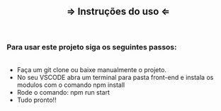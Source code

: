 <div>
  <h2 align="center"> &rArr; Instruções  do uso &lArr;</h2>
</div>

<br>

 <h3>Para usar este projeto siga os seguintes passos: </h3>
  <ul >
    <br/>
    <li>Faça um git clone ou baixe manualmente o projeto.</li>
     <li>No seu VSCODE abra um terminal para pasta front-end e instala os modulos com o comando npm install</li>
    <li>Rode o comando: npm run start</li>
     <li>Tudo pronto!!</li>
  </ul>
</div>